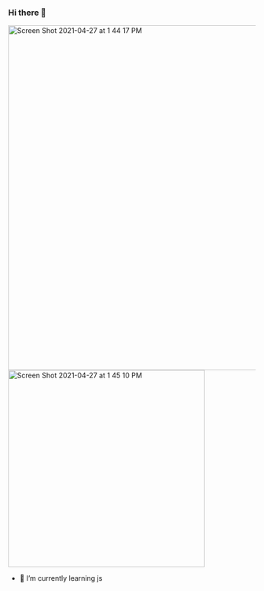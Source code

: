### Hi there 👋
<img width="700" alt="Screen Shot 2021-04-27 at 1 44 17 PM" src="https://user-images.githubusercontent.com/20550515/116229020-b166c980-a75e-11eb-95b8-9b8aa3bc74d9.png">
<img width="400" alt="Screen Shot 2021-04-27 at 1 45 10 PM" src="https://user-images.githubusercontent.com/20550515/116229140-cf342e80-a75e-11eb-932b-c94658e3d7b3.png">

- 🌱 I’m currently learning js

